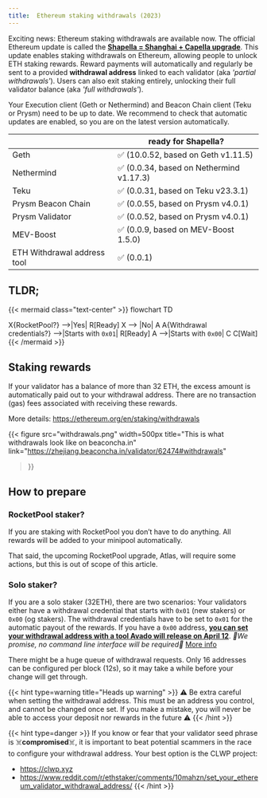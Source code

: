 ```yaml
---
title:  Ethereum staking withdrawals (2023)
---
```


Exciting news: Ethereum staking withdrawals are available now. The official Ethereum update is called the [**Shapella = Shanghai + Capella upgrade**](https://ethereum.org/en/staking/withdrawals/). This update enables staking withdrawals on Ethereum, allowing people to unlock ETH staking rewards. Reward payments will automatically and regularly be sent to a provided **withdrawal address** linked to each validator (aka *'partial withdrawals'*). Users can also exit staking entirely, unlocking their full validator balance (aka *'full withdrawals'*).

Your Execution client (Geth or Nethermind) and Beacon Chain client (Teku or Prysm) need to be up to date. We recommend to check that automatic updates are enabled, so you are on the latest version automatically.

|                    | ready for Shapella?                       |
|--------------------|-------------------------------------------|
| Geth               | ✅ (10.0.52, based on Geth v1.11.5)       |
| Nethermind         | ✅ (0.0.34, based on Nethermind v1.17.3)  |
| Teku               | ✅ (0.0.31, based on Teku v23.3.1)        |
| Prysm Beacon Chain | ✅ (0.0.55, based on Prysm v4.0.1)        |
| Prysm Validator    | ✅ (0.0.52, based on Prysm v4.0.1)        |
| MEV-Boost          | ✅ (0.0.9, based on MEV-Boost 1.5.0)      |
| ETH Withdrawal address tool     | ✅ (0.0.1)                   |

## TLDR;

{{< mermaid class="text-center" >}}
flowchart TD

X{RocketPool?} -->|Yes| R[Ready]
X --> |No| A
A{Withdrawal <br/>credentials?} -->|Starts with `0x01`| R[Ready]
A -->|Starts with `0x00`| C
C[Wait]
{{< /mermaid >}}

## Staking rewards

If your validator has a balance of more than 32 ETH, the excess amount is automatically paid out to your withdrawal address. There are no transaction (gas) fees associated with receiving these rewards.

More details: <https://ethereum.org/en/staking/withdrawals>

{{< figure 
    src="withdrawals.png"
    width=500px
    title="This is what withdrawals look like on beaconcha.in"
    link="https://zhejiang.beaconcha.in/validator/62474#withdrawals"
>}}

## How to prepare

### RocketPool staker?

If you are staking with RocketPool you don’t have to do anything. All rewards will be added to your minipool automatically.

That said, the upcoming RocketPool upgrade, Atlas, will require some actions, but this is out of scope of this article.

### Solo staker?

If you are a solo staker (32ETH), there are two scenarios: Your validators either have a withdrawal credential that starts with 
`0x01` (new stakers) or `0x00` (og stakers). The withdrawal credentials have to be set to `0x01` for the automatic payout of the rewards. If you have a `0x00` address, [**you can set your withdrawal address with a tool Avado will release on April 12**](/packages/ethdo/). *🤞We promise, no command line interface will be required🤞* [More info](/packages/ethdo/)

There might be a huge queue of withdrawal requests. Only 16 addresses can be configured per block (12s), so it may take a while before your change will get through. 

{{< hint type=warning title="Heads up warning" >}}
⚠️ Be extra careful when setting the withdrawal address. This must be an address you control, and cannot be changed once set. If you make a mistake, you will never be able to access your deposit nor rewards in the future ⚠️
{{< /hint >}}


{{< hint type=danger >}}
If you know or fear that your validator seed phrase is ☠️**compromised**☠️, it is important to beat potential scammers in the race to configure your withdrawal address. Your best option is the CLWP project:
* https://clwp.xyz
* <https://www.reddit.com/r/ethstaker/comments/10mahzn/set_your_ethereum_validator_withdrawal_address/>
{{< /hint >}}

